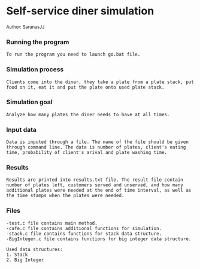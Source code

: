 
# Self-service diner simulation
<sub> Author: SarunasJJ </sub>

### Running the program
    To run the program you need to launch go.bat file.
    
### Simulation process
    Clients come into the diner, they take a plate from a plate stack, put food on it, eat it and put the plate onto used plate stack.

### Simulation goal
    Analyze how many plates the diner needs to have at all times.

### Input data
    Data is inputed through a file. The name of the file should be given through command line. The data is number of plates, client's eating time, probability of client's arival and plate washing time.

### Results
    Results are printed into results.txt file. The result file contain number of plates left, customers served and unserved, and how many additional plates were needed at the end of time interval, as well as the time stamps when the plates were needed.

### Files
    -test.c file contains main method.
    -cafe.c file contains additional functions for simulation.
    -stack.c file contains functions for stack data structure.
    -BigInteger.c file contains functions for big integer data structure.

    Used data structures:
    1. Stack
    2. Big Integer
